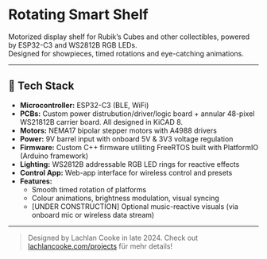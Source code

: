 # Rotating Smart Shelf

Motorized display shelf for Rubik’s Cubes and other collectibles, powered by ESP32-C3 and WS2812B RGB LEDs.  
Designed for showpieces, timed rotations and eye-catching animations.

---

## 🧰 Tech Stack

- **Microcontroller:** ESP32-C3 (BLE, WiFi)
- **PCBs:** Custom power distrubution/driver/logic board + annular 48-pixel WS21812B carrier board. All designed in KiCAD 8.
- **Motors:** NEMA17 bipolar stepper motors with A4988 drivers
- **Power:** 9V barrel input with onboard 5V & 3V3 voltage regulation
- **Firmware:** Custom C++ firmware utiliting FreeRTOS built with PlatformIO (Arduino framework)
- **Lighting:** WS2812B addressable RGB LED rings for reactive effects
- **Control App:** Web-app interface for wireless control and presets
- **Features:**
  - Smooth timed rotation of platforms
  - Colour animations, brightness modulation, visual syncing
  - [UNDER CONSTRUCTION] Optional music-reactive visuals (via onboard mic or wireless data stream)

---

> Designed by Lachlan Cooke in late 2024.
> Check out [lachlancooke.com/projects](https://www.lachlancooke.com/projects) für mehr details!
